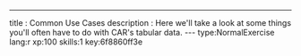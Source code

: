 ---
title       : Common Use Cases
description : Here we'll take a look at some things you'll often have to do with CAR's tabular data.
--- type:NormalExercise lang:r xp:100 skills:1 key:6f8860ff3e

